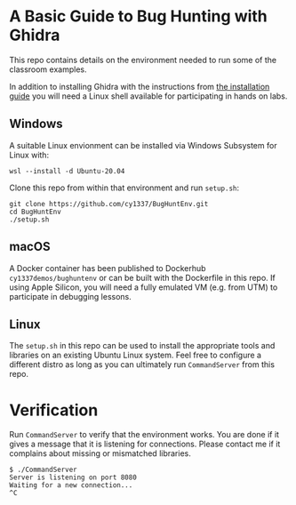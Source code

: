 # A Basic Guide to Bug Hunting with Ghidra

This repo contains details on the environment needed to run some of the classroom examples.

In addition to installing Ghidra with the instructions from [the installation guide](https://htmlpreview.github.io/?https://github.com/NationalSecurityAgency/ghidra/blob/stable/GhidraDocs/InstallationGuide.html) you will need a Linux shell available for participating in hands on labs.

## Windows
A suitable Linux envionment can be installed via Windows Subsystem for Linux with:
```
wsl --install -d Ubuntu-20.04
```
Clone this repo from within that environment and run `setup.sh`:
```
git clone https://github.com/cy1337/BugHuntEnv.git
cd BugHuntEnv
./setup.sh
```

## macOS
A Docker container has been published to Dockerhub `cy1337demos/bughuntenv` or can be built with the Dockerfile in this repo. If using Apple Silicon, you will need a fully emulated VM (e.g. from UTM) to participate in debugging lessons.

## Linux
The `setup.sh` in this repo can be used to install the appropriate tools and libraries on an existing Ubuntu Linux system. Feel free to configure a different distro as long as you can ultimately run `CommandServer` from this repo.

# Verification

Run `CommandServer` to verify that the environment works. You are done if it gives a message that it is listening for connections. Please contact me if it complains about missing or mismatched libraries.
```
$ ./CommandServer
Server is listening on port 8080
Waiting for a new connection...
^C
```

